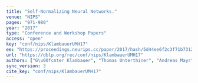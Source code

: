 ```yaml
---
title: "Self-Normalizing Neural Networks."
venue: "NIPS"
pages: "971-980"
year: "2017"
type: "Conference and Workshop Papers"
access: "open"
key: "conf/nips/KlambauerUMH17"
ee: "https://proceedings.neurips.cc/paper/2017/hash/5d44ee6f2c3f71b73125876103c8f6c4-Abstract.html"
url: "https://dblp.org/rec/conf/nips/KlambauerUMH17"
authors: ["G\u00fcnter Klambauer", "Thomas Unterthiner", "Andreas Mayr", "Sepp Hochreiter"]
sync_version: 3
cite_key: "conf/nips/KlambauerUMH17"
---
```

